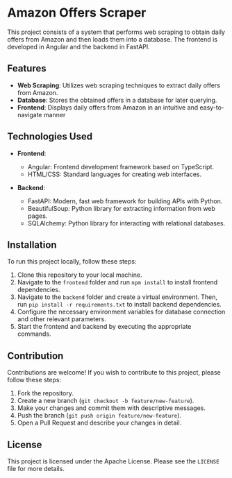 # Amazon Offers Scraper

This project consists of a system that performs web scraping to obtain daily offers from Amazon and then loads them into a database. The frontend is developed in Angular and the backend in FastAPI.

## Features

- **Web Scraping**: Utilizes web scraping techniques to extract daily offers from Amazon.
- **Database**: Stores the obtained offers in a database for later querying.
- **Frontend**: Displays daily offers from Amazon in an intuitive and easy-to-navigate manner

## Technologies Used

- **Frontend**:
  - Angular: Frontend development framework based on TypeScript.
  - HTML/CSS: Standard languages for creating web interfaces.

- **Backend**:
  - FastAPI: Modern, fast web framework for building APIs with Python.
  - BeautifulSoup: Python library for extracting information from web pages.
  - SQLAlchemy: Python library for interacting with relational databases.

## Installation

To run this project locally, follow these steps:

1. Clone this repository to your local machine.
2. Navigate to the `frontend` folder and run `npm install` to install frontend dependencies.
3. Navigate to the `backend` folder and create a virtual environment. Then, run `pip install -r requirements.txt` to install backend dependencies.
4. Configure the necessary environment variables for database connection and other relevant parameters.
5. Start the frontend and backend by executing the appropriate commands.

## Contribution

Contributions are welcome! If you wish to contribute to this project, please follow these steps:

1. Fork the repository.
2. Create a new branch (`git checkout -b feature/new-feature`).
3. Make your changes and commit them with descriptive messages.
4. Push the branch (`git push origin feature/new-feature`).
5. Open a Pull Request and describe your changes in detail.

## License

This project is licensed under the Apache License. Please see the `LICENSE` file for more details.
